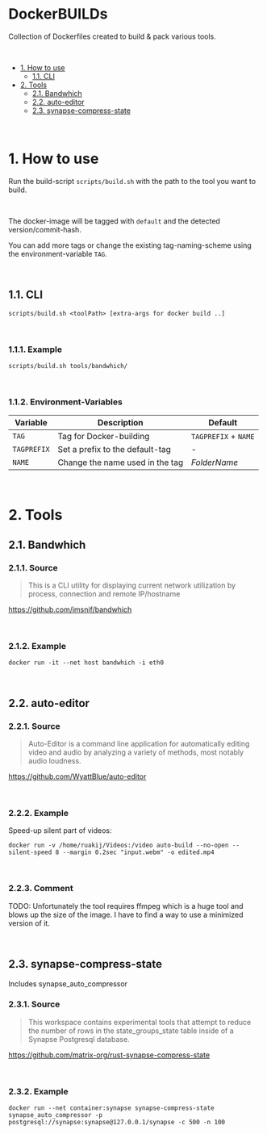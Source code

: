 DockerBUILDs
===

Collection of Dockerfiles created to build & pack various tools.

<br>

<!-- TOC -->
- [1. How to use](#1-how-to-use)
    - [1.1. CLI](#11-cli)
- [2. Tools](#2-tools)
    - [2.1. Bandwhich](#21-bandwhich)
    - [2.2. auto-editor](#22-auto-editor)
    - [2.3. synapse-compress-state](#23-synapse-compress-state)
<!-- /TOC -->

<br>

# 1. How to use

Run the build-script `scripts/build.sh` with the path to the tool you want to build.

<br>

The docker-image will be tagged with `default` and the detected version/commit-hash.

You can add more tags or change the existing tag-naming-scheme using the environment-variable `TAG`.

<br>

## 1.1. CLI

`scripts/build.sh <toolPath> [extra-args for docker build ..]`

<br>

### 1.1.1. Example
`scripts/build.sh tools/bandwhich/`

<br>

### 1.1.2. Environment-Variables

Variable    | Description                       | Default
-|-|-
`TAG`       | Tag for Docker-building           | `TAGPREFIX` + `NAME`
`TAGPREFIX` | Set a prefix to the default-tag   | -
`NAME`      | Change the name used in the tag   | *FolderName*

<br>

# 2. Tools

## 2.1. Bandwhich

### 2.1.1. Source
>This is a CLI utility for displaying current network utilization by process, connection and remote IP/hostname

https://github.com/imsnif/bandwhich

<br>

### 2.1.2. Example
```
docker run -it --net host bandwhich -i eth0
```

<br>

## 2.2. auto-editor

### 2.2.1. Source
>Auto-Editor is a command line application for automatically editing video and audio by analyzing a variety of methods, most notably audio loudness.

https://github.com/WyattBlue/auto-editor

<br>

### 2.2.2. Example
Speed-up silent part of videos:
```
docker run -v /home/ruakij/Videos:/video auto-build --no-open --silent-speed 8 --margin 0.2sec "input.webm" -o edited.mp4
```

<br>

### 2.2.3. Comment
TODO: Unfortunately the tool requires ffmpeg which is a huge tool and blows up the size of the image. I have to find a way to use a minimized version of it.

<br>

## 2.3. synapse-compress-state
Includes synapse_auto_compressor

### 2.3.1. Source
>This workspace contains experimental tools that attempt to reduce the number of rows in the state_groups_state table inside of a Synapse Postgresql database.

https://github.com/matrix-org/rust-synapse-compress-state

<br>

### 2.3.2. Example
```
docker run --net container:synapse synapse-compress-state synapse_auto_compressor -p postgresql://synapse:synapse@127.0.0.1/synapse -c 500 -n 100
```
